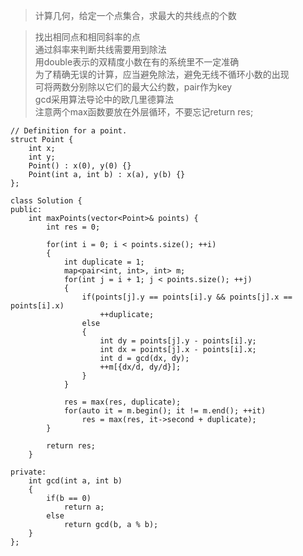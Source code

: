 >计算几何，给定一个点集合，求最大的共线点的个数

>找出相同点和相同斜率的点  
通过斜率来判断共线需要用到除法   
用double表示的双精度小数在有的系统里不一定准确   
为了精确无误的计算，应当避免除法，避免无线不循环小数的出现   
可将两数分别除以它们的最大公约数，pair作为key   
gcd采用算法导论中的欧几里德算法  
注意两个max函数要放在外层循环，不要忘记return res;

```
// Definition for a point.
struct Point {
    int x;
    int y;
    Point() : x(0), y(0) {}
    Point(int a, int b) : x(a), y(b) {}
};
```

```
class Solution {
public:
    int maxPoints(vector<Point>& points) {
        int res = 0;

        for(int i = 0; i < points.size(); ++i)
        {
            int duplicate = 1;
            map<pair<int, int>, int> m;
            for(int j = i + 1; j < points.size(); ++j)
            {
                if(points[j].y == points[i].y && points[j].x == points[i].x)
                    ++duplicate;
                else
                {
                    int dy = points[j].y - points[i].y;
                    int dx = points[j].x - points[i].x;
                    int d = gcd(dx, dy);
                    ++m[{dx/d, dy/d}];
                }
            }

            res = max(res, duplicate);
            for(auto it = m.begin(); it != m.end(); ++it)
                res = max(res, it->second + duplicate);
        }

        return res;
    }

private:
    int gcd(int a, int b)
    {
        if(b == 0)
            return a;
        else
            return gcd(b, a % b);
    }
};
```
